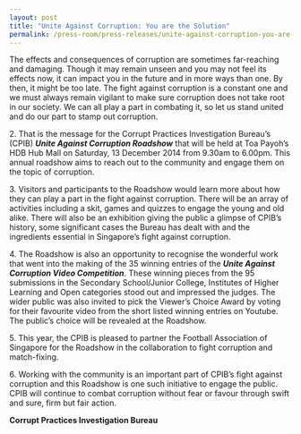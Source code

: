 ```yaml
---
layout: post
title: "Unite Against Corruption: You are the Solution"
permalink: /press-room/press-releases/unite-against-corruption-you-are-solution/
---
```

The effects and consequences of corruption are sometimes far-reaching and damaging. Though it may remain unseen and you may not feel its effects now, it can impact you in the future and in more ways than one. By then, it might be too late. The fight against corruption is a constant one and we must always remain vigilant to make sure corruption does not take root in our society. We can all play a part in combating it, so let us stand united and do our part to stamp out corruption.

2\.        That is the message for the Corrupt Practices Investigation Bureau’s (CPIB) ***Unite Against Corruption Roadshow*** that will be held at Toa Payoh’s HDB Hub Mall on Saturday, 13 December 2014 from 9.30am to 6.00pm. This annual roadshow aims to reach out to the community and engage them on the topic of corruption.

3\.        Visitors and participants to the Roadshow would learn more about how they can play a part in the fight against corruption. There will be an array of activities including a skit, games and quizzes to engage the young and old alike. There will also be an exhibition giving the public a glimpse of CPIB’s history, some significant cases the Bureau has dealt with and the ingredients essential in Singapore’s fight against corruption.

4\.        The Roadshow is also an opportunity to recognise the wonderful work that went into the making of the 35 winning entries of the ***Unite Against Corruption Video Competition***. These winning pieces from the 95 submissions in the Secondary School/Junior College, Institutes of Higher Learning and Open categories stood out and impressed the judges. The wider public was also invited to pick the Viewer’s Choice Award by voting for their favourite video from the short listed winning entries on Youtube. The public’s choice will be revealed at the Roadshow.

5\.        This year, the CPIB is pleased to partner the Football Association of Singapore for the Roadshow in the collaboration to fight corruption and match-fixing.

6\.        Working with the community is an important part of CPIB’s fight against corruption and this Roadshow is one such initiative to engage the public. CPIB will continue to combat corruption without fear or favour through swift and sure, firm but fair action.

**Corrupt Practices Investigation Bureau**
